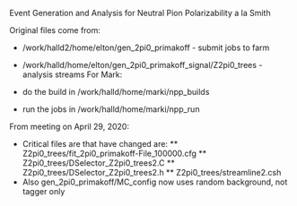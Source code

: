 Event Generation and Analysis for Neutral Pion Polarizability a la Smith

Original files come from:

* /work/halld2/home/elton/gen_2pi0_primakoff - submit jobs to farm
* /work/halld/home/elton/gen_2pi0_primakoff_signal/Z2pi0_trees - analysis streams
For Mark:

* do the build in /work/halld/home/marki/npp_builds
* run the jobs in /work/halld/home/marki/npp_run

From meeting on April 29, 2020:

* Critical files are that have changed are:
** Z2pi0_trees/fit_2pi0_primakoff-File_100000.cfg
** Z2pi0_trees/DSelector_Z2pi0_trees2.C
** Z2pi0_trees/DSelector_Z2pi0_trees2.h
** Z2pi0_trees/streamline2.csh
* Also gen_2pi0_primakoff/MC_config now uses random background, not tagger only
